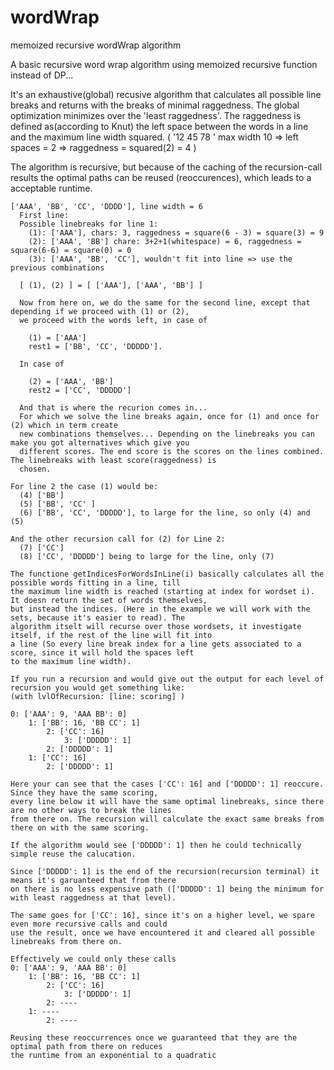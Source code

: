 # wordWrap
memoized recursive wordWrap algorithm

A basic recursive word wrap algorithm using memoized recursive function instead of DP...

It's an exhaustive(global) recusive algorithm that calculates all possible line breaks and returns with the breaks of minimal raggedness. The global optimization minimizes over the 'least raggedness'. The raggedness is defined as(according to Knut) the left space between the words in a line and the maximum line width squared. ( '12 45 78  ' max width 10 => left spaces = 2 => raggedness = squared(2) = 4 )

The algorithm is recursive, but because of the caching of the recursion-call results the optimal paths can be reused (reoccurences), which leads to a acceptable runtime.
  
  
    ['AAA', 'BB', 'CC', 'DDDD'], line width = 6
      First line:
      Possible linebreaks for line 1:  
        (1): ['AAA'], chars: 3, raggedness = square(6 - 3) = square(3) = 9
        (2): ['AAA', 'BB'] chare: 3+2+1(whitespace) = 6, raggedness = square(6-6) = square(0) = 0
        (3): ['AAA', 'BB', 'CC'], wouldn't fit into line => use the previous combinations
    
      [ (1), (2) ] = [ ['AAA'], ['AAA', 'BB'] ]
      
      Now from here on, we do the same for the second line, except that depending if we proceed with (1) or (2),
      we proceed with the words left, in case of 

        (1) = ['AAA']
        rest1 = ['BB', 'CC', 'DDDDD']. 

      In case of 

        (2) = ['AAA', 'BB']
        rest2 = ['CC', 'DDDDD']

      And that is where the recurion comes in...
      For which we solve the line breaks again, once for (1) and once for (2) which in term create
      new combinations themselves... Depending on the linebreaks you can make you got alternatives which give you
      different scores. The end score is the scores on the lines combined. The linebreaks with least score(raggedness) is
      chosen.
      
    For line 2 the case (1) would be:
      (4) ['BB']
      (5) ['BB', 'CC' ]
      (6) ['BB', 'CC', 'DDDDD'], to large for the line, so only (4) and (5)
      
    And the other recursion call for (2) for Line 2:
      (7) ['CC']
      (8) ['CC', 'DDDDD'] being to large for the line, only (7)
      
    The functione getIndicesForWordsInLine(i) basically calculates all the possible words fitting in a line, till
    the maximum line width is reached (starting at index for wordset i). It doesn return the set of words themselves,
    but instead the indices. (Here in the example we will work with the sets, because it's easier to read). The
    algorithm itselt will recurse over those wordsets, it investigate itself, if the rest of the line will fit into
    a line (So every line break index for a line gets associated to a score, since it will hold the spaces left
    to the maximum line width).

    If you run a recursion and would give out the output for each level of recursion you would get something like:
    (with lvlOfRecursion: [line: scoring] )
    
    0: ['AAA': 9, 'AAA BB': 0]
        1: ['BB': 16, 'BB CC': 1]
            2: ['CC': 16]
                3: ['DDDDD': 1]
            2: ['DDDDD': 1]
        1: ['CC': 16]
            2: ['DDDDD': 1]
		
    Here your can see that the cases ['CC': 16] and ['DDDDD': 1] reoccure. Since they have the same scoring,
    every line below it will have the same optimal linebreaks, since there are no other ways to break the lines
    from there on. The recursion will calculate the exact same breaks from there on with the same scoring.
    
    If the algorithm would see ['DDDDD': 1] then he could technically simple reuse the calucation.
    
    Since ['DDDDD': 1] is the end of the recursion(recursion terminal) it means it's garuanteed that from there
    on there is no less expensive path (['DDDDD': 1] being the minimum for with least raggedness at that level).
    
    The same goes for ['CC': 16], since it's on a higher level, we spare even more recursive calls and could
    use the result, once we have encountered it and cleared all possible linebreaks from there on.

    Effectively we could only these calls
    0: ['AAA': 9, 'AAA BB': 0]
        1: ['BB': 16, 'BB CC': 1]
            2: ['CC': 16]
                3: ['DDDDD': 1]
            2: ----
        1: ----
            2: ----
		
    Reusing these reoccurrences once we guaranteed that they are the optimal path from there on reduces
    the runtime from an exponential to a quadratic
